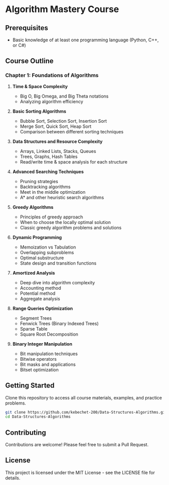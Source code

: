 # Algorithm Mastery Course

## Prerequisites
- Basic knowledge of at least one programming language (Python, C++, or C#)

## Course Outline

### Chapter 1: Foundations of Algorithms
1. **Time & Space Complexity**
   - Big O, Big Omega, and Big Theta notations
   - Analyzing algorithm efficiency

2. **Basic Sorting Algorithms**
   - Bubble Sort, Selection Sort, Insertion Sort
   - Merge Sort, Quick Sort, Heap Sort
   - Comparison between different sorting techniques

3. **Data Structures and Resource Complexity**
   - Arrays, Linked Lists, Stacks, Queues
   - Trees, Graphs, Hash Tables
   - Read/write time & space analysis for each structure

4. **Advanced Searching Techniques**
   - Pruning strategies
   - Backtracking algorithms
   - Meet in the middle optimization
   - A* and other heuristic search algorithms

5. **Greedy Algorithms**
   - Principles of greedy approach
   - When to choose the locally optimal solution
   - Classic greedy algorithm problems and solutions

6. **Dynamic Programming**
   - Memoization vs Tabulation
   - Overlapping subproblems
   - Optimal substructure
   - State design and transition functions

7. **Amortized Analysis**
   - Deep dive into algorithm complexity
   - Accounting method
   - Potential method
   - Aggregate analysis

8. **Range Queries Optimization**
   - Segment Trees
   - Fenwick Trees (Binary Indexed Trees)
   - Sparse Table
   - Square Root Decomposition

9. **Binary Integer Manipulation**
   - Bit manipulation techniques
   - Bitwise operators
   - Bit masks and applications
   - Bitset optimization

## Getting Started
Clone this repository to access all course materials, examples, and practice problems.

```bash
git clone https://github.com/kebechet-200/Data-Structures-Algorithms.git
cd Data-Structures-Algorithms
```

## Contributing
Contributions are welcome! Please feel free to submit a Pull Request.

## License
This project is licensed under the MIT License - see the LICENSE file for details.
